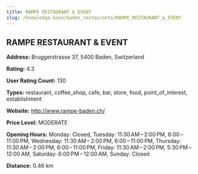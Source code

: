 ```yaml
---
title: RAMPE RESTAURANT & EVENT
slug: /knowledge-base/baden_restaurants/RAMPE_RESTAURANT_&_EVENT
---
```


## RAMPE RESTAURANT & EVENT

**Address:** Bruggerstrasse 37, 5400 Baden, Switzerland

**Rating:** 4.3

**User Rating Count:** 130

**Types:** restaurant, coffee_shop, cafe, bar, store, food, point_of_interest, establishment

**Website:** http://www.rampe-baden.ch/

**Price Level:** MODERATE

**Opening Hours:** Monday: Closed, Tuesday: 11:30 AM – 2:00 PM, 6:00 – 11:00 PM, Wednesday: 11:30 AM – 2:00 PM, 6:00 – 11:00 PM, Thursday: 11:30 AM – 2:00 PM, 6:00 – 11:00 PM, Friday: 11:30 AM – 2:00 PM, 5:30 PM – 12:00 AM, Saturday: 6:00 PM – 12:00 AM, Sunday: Closed

**Distance:** 0.46 km